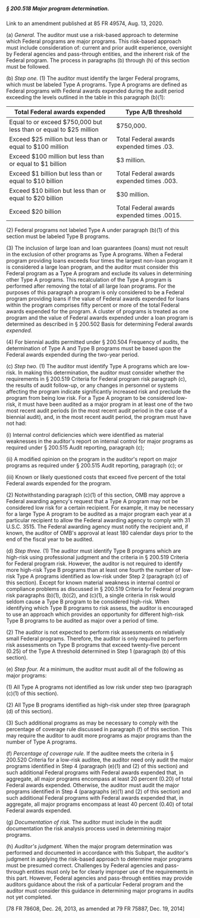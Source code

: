 ##### § 200.518 Major program determination. #####

Link to an amendment published at 85 FR 49574, Aug. 13, 2020.

(a) *General.* The auditor must use a risk-based approach to determine which Federal programs are major programs. This risk-based approach must include consideration of: current and prior audit experience, oversight by Federal agencies and pass-through entities, and the inherent risk of the Federal program. The process in paragraphs (b) through (h) of this section must be followed.

(b) *Step one.* (1) The auditor must identify the larger Federal programs, which must be labeled Type A programs. Type A programs are defined as Federal programs with Federal awards expended during the audit period exceeding the levels outlined in the table in this paragraph (b)(1):

|                  Total Federal awards expended                   |            Type A/B threshold            |
|------------------------------------------------------------------|------------------------------------------|
| Equal to or exceed $750,000 but less than or equal to $25 million|                $750,000.                 |
|    Exceed $25 million but less than or equal to $100 million     | Total Federal awards expended times .03. |
|     Exceed $100 million but less than or equal to $1 billion     |               $3 million.                |
|     Exceed $1 billion but less than or equal to $10 billion      |Total Federal awards expended times .003. |
|     Exceed $10 billion but less than or equal to $20 billion     |               $30 million.               |
|                        Exceed $20 billion                        |Total Federal awards expended times .0015.|

(2) Federal programs not labeled Type A under paragraph (b)(1) of this section must be labeled Type B programs.

(3) The inclusion of large loan and loan guarantees (loans) must not result in the exclusion of other programs as Type A programs. When a Federal program providing loans exceeds four times the largest non-loan program it is considered a large loan program, and the auditor must consider this Federal program as a Type A program and exclude its values in determining other Type A programs. This recalculation of the Type A program is performed after removing the total of all large loan programs. For the purposes of this paragraph a program is only considered to be a Federal program providing loans if the value of Federal awards expended for loans within the program comprises fifty percent or more of the total Federal awards expended for the program. A cluster of programs is treated as one program and the value of Federal awards expended under a loan program is determined as described in § 200.502 Basis for determining Federal awards *expended.*

(4) For biennial audits permitted under § 200.504 Frequency of audits, the determination of Type A and Type B programs must be based upon the Federal awards expended during the two-year period.

(c) *Step two.* (1) The auditor must identify Type A programs which are low-risk. In making this determination, the auditor must consider whether the requirements in § 200.519 Criteria for Federal program risk paragraph (c), the results of audit follow-up, or any changes in personnel or systems affecting the program indicate significantly increased risk and preclude the program from being low risk. For a Type A program to be considered low-risk, it must have been audited as a major program in at least one of the two most recent audit periods (in the most recent audit period in the case of a biennial audit), and, in the most recent audit period, the program must have not had:

(i) Internal control deficiencies which were identified as material weaknesses in the auditor's report on internal control for major programs as required under § 200.515 Audit reporting, paragraph (c);

(ii) A modified opinion on the program in the auditor's report on major programs as required under § 200.515 Audit reporting, paragraph (c); or

(iii) Known or likely questioned costs that exceed five percent of the total Federal awards expended for the program.

(2) Notwithstanding paragraph (c)(1) of this section, OMB may approve a Federal awarding agency's request that a Type A program may not be considered low risk for a certain recipient. For example, it may be necessary for a large Type A program to be audited as a major program each year at a particular recipient to allow the Federal awarding agency to comply with 31 U.S.C. 3515. The Federal awarding agency must notify the recipient and, if known, the auditor of OMB's approval at least 180 calendar days prior to the end of the fiscal year to be audited.

(d) *Step three.* (1) The auditor must identify Type B programs which are high-risk using professional judgment and the criteria in § 200.519 Criteria for Federal program risk. However, the auditor is not required to identify more high-risk Type B programs than at least one fourth the number of low-risk Type A programs identified as low-risk under Step 2 (paragraph (c) of this section). Except for known material weakness in internal control or compliance problems as discussed in § 200.519 Criteria for Federal program risk paragraphs (b)(1), (b)(2), and (c)(1), a single criteria in risk would seldom cause a Type B program to be considered high-risk. When identifying which Type B programs to risk assess, the auditor is encouraged to use an approach which provides an opportunity for different high-risk Type B programs to be audited as major over a period of time.

(2) The auditor is not expected to perform risk assessments on relatively small Federal programs. Therefore, the auditor is only required to perform risk assessments on Type B programs that exceed twenty-five percent (0.25) of the Type A threshold determined in Step 1 (paragraph (b) of this section).

(e) *Step four.* At a minimum, the auditor must audit all of the following as major programs:

(1) All Type A programs not identified as low risk under step two (paragraph (c)(1) of this section).

(2) All Type B programs identified as high-risk under step three (paragraph (d) of this section).

(3) Such additional programs as may be necessary to comply with the percentage of coverage rule discussed in paragraph (f) of this section. This may require the auditor to audit more programs as major programs than the number of Type A programs.

(f) *Percentage of coverage rule.* If the auditee meets the criteria in § 200.520 Criteria for a low-risk auditee, the auditor need only audit the major programs identified in Step 4 (paragraph (e)(1) and (2) of this section) and such additional Federal programs with Federal awards expended that, in aggregate, all major programs encompass at least 20 percent (0.20) of total Federal awards expended. Otherwise, the auditor must audit the major programs identified in Step 4 (paragraphs (e)(1) and (2) of this section) and such additional Federal programs with Federal awards expended that, in aggregate, all major programs encompass at least 40 percent (0.40) of total Federal awards expended.

(g) *Documentation of risk.* The auditor must include in the audit documentation the risk analysis process used in determining major programs.

(h) *Auditor's judgment.* When the major program determination was performed and documented in accordance with this Subpart, the auditor's judgment in applying the risk-based approach to determine major programs must be presumed correct. Challenges by Federal agencies and pass-through entities must only be for clearly improper use of the requirements in this part. However, Federal agencies and pass-through entities may provide auditors guidance about the risk of a particular Federal program and the auditor must consider this guidance in determining major programs in audits not yet completed.

[78 FR 78608, Dec. 26, 2013, as amended at 79 FR 75887, Dec. 19, 2014]